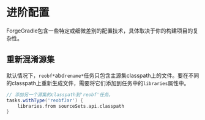 进阶配置
========

ForgeGradle包含一些特定或细微差别的配置技术，具体取决于你的构建项目的复杂性。

重新混淆源集
-----------

默认情况下，`reobf*`abd`rename*`任务只包含主源集classpath上的文件。要在不同的classpath上重新生成文件，需要将它们添加到任务中的`libraries`属性中。

```gradle
// 添加另一个源集的classpath到'reobf'任务。
tasks.withType('reobfJar') {
    libraries.from sourceSets.api.classpath
}
```

